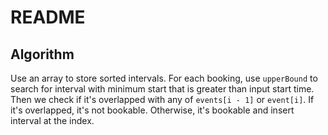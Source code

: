 # README

## Algorithm

Use an array to store sorted intervals. For each booking, use `upperBound` to search for interval with minimum start that is greater than input start time. Then we check if it's overlapped with any of `events[i - 1]` or `event[i]`. If it's overlapped, it's not bookable. Otherwise, it's bookable and insert interval at the index.
